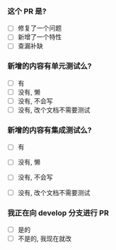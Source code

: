 ### 这个 PR 是?

+ [ ] 修复了一个问题
+ [ ] 新增了一个特性
+ [ ] 查漏补缺

### 新增的内容有单元测试么?

+ [ ] 有
+ [ ] 没有, 懒
+ [ ] 没有, 不会写
+ [ ] 没有, 改个文档不需要测试

### 新增的内容有集成测试么?

+ [ ] 有
+ [ ] 没有, 懒
+ [ ] 没有, 不会写
+ [ ] 没有, 改个文档不需要测试


### 我正在向 develop 分支进行 PR

+ [ ] 是的
+ [ ] 不是的, 我现在就改
